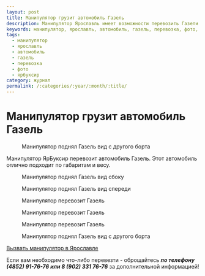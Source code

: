 ```yaml
---
layout: post
title: Манипулятор грузит автомобиль Газель
description: Манипулятор Ярославль имеет возможности перевозить Газели
keywords: манипулятор, ярославль, автомобиль, газель, перевозка, фото, ярбуксир, грузит
tags:
  - манипулятор
  - ярославль
  - автомобиль
  - газель
  - перевозка
  - фото
  - ярбуксир
category: журнал
permalink: /:categories/:year/:month/:title/
---
```


# Манипулятор грузит автомобиль Газель

<figure>
  <amp-img on="tap:lightbox1" role="button" tabindex="0" width="940" height="705" layout="responsive"
    alt="Манипулятор поднял поднял Газель вид с другого борта"
    src="/images/gallery/манипулятор/манипулятор-поднял-газель-6-04-2016.jpg"></amp-img>
  <figcaption class='pb-caption'>
    Манипулятор поднял Газель вид с другого борта
  </figcaption>
</figure>

Манипулятор ЯрБуксир перевозит автомобиль Газель. Этот автомобиль отлично подходит по габаритам и весу.

<div class='gallery'>
  <div class='diva'>
    <figure>
      <amp-img on="tap:lightbox1" role="button" tabindex="0" width="940" height="705" layout="responsive"
        alt="Манипулятор поднял поднял Газель вид сбоку"
        src="/images/gallery/манипулятор/манипулятор-поднял-газель-1-04-2016.jpg"></amp-img>
      <figcaption>
        Манипулятор поднял Газель вид сбоку
      </figcaption>
    </figure>
  </div>
  <div class='diva'>
    <figure>
      <amp-img on="tap:lightbox1" role="button" tabindex="0" width="940" height="705" layout="responsive"
        alt="Манипулятор поднял поднял Газель вид спереди"
        src="/images/gallery/манипулятор/манипулятор-поднял-газель-2-04-2016.jpg"></amp-img>
      <figcaption>
        Манипулятор поднял Газель вид спереди
      </figcaption>
    </figure>
  </div>
  <div class='diva'>
    <figure>
      <amp-img on="tap:lightbox1" role="button" tabindex="0" width="940" height="705" layout="responsive"
        alt="Манипулятор перевозит Газель"
        src="/images/gallery/манипулятор/манипулятор-поднял-газель-3-04-2016.jpg"></amp-img>
      <figcaption>
        Манипулятор перевозит Газель
      </figcaption>
    </figure>
  </div>
  <div class='diva'>
    <figure>
      <amp-img on="tap:lightbox1" role="button" tabindex="0" width="940" height="705" layout="responsive"
        alt="Манипулятор перевозит Газель"
        src="/images/gallery/манипулятор/манипулятор-поднял-газель-4-04-2016.jpg"></amp-img>
      <figcaption>
        Манипулятор перевозит Газель
      </figcaption>
    </figure>
  </div>
  <div class='diva'>
    <figure>
      <amp-img on="tap:lightbox1" role="button" tabindex="0" width="940" height="705" layout="responsive"
        alt="Манипулятор перевозит Газель"
        src="/images/gallery/манипулятор/манипулятор-поднял-газель-5-04-2016.jpg"></amp-img>
      <figcaption>
        Манипулятор перевозит Газель
      </figcaption>
    </figure>
  </div>
  <div class='diva'>
    <figure>
      <amp-img on="tap:lightbox1" role="button" tabindex="0" width="940" height="705" layout="responsive"
        alt="Манипулятор поднял поднял Газель вид с другого борта"
        src="/images/gallery/манипулятор/манипулятор-поднял-газель-7-04-2016.jpg"></amp-img>
      <figcaption>
        Манипулятор поднял Газель вид с другого борта
      </figcaption>
    </figure>
  </div>
</div>

[Вызвать манипулятор в Ярославле](/манипулятор-ярославль)

Если вам необходимо что-либо перевезти - оброщайтесь <strong><em>по телефону (4852) 91-76-76 или 8 (902) 331 76-76</em></strong> за дополнительной информацией!
